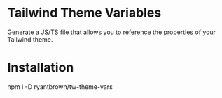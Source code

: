 # Tailwind Theme Variables

Generate a JS/TS file that allows you to reference the properties of your Tailwind theme.


# Installation

npm i -D ryantbrown/tw-theme-vars

